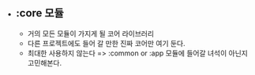* ## :core 모듈
  * 거의 모든 모듈이 가지게 될 코어 라이브러리
  * 다른 프로젝트에도 들어 갈 만한 진짜 코어만 여기 둔다.
  * 최대한 사용하지 않는다 => :common or :app 모듈에 들어갈 녀석이 아닌지 고민해본다.